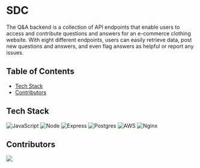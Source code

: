 # SDC
The Q&A backend is a collection of API endpoints that enable users to access and contribute questions and answers for an e-commerce clothing website. With eight different endpoints, users can easily retrieve data, post new questions and answers, and even flag answers as helpful or report any issues.


## Table of Contents
- [Tech Stack](#tech-stack)
- [Contributors](#contributors)


## Tech Stack
![JavaScript](https://img.shields.io/badge/JavaScript-F7DF1E?style=for-the-badge&logo=javascript&logoColor=black)
![Node](https://img.shields.io/badge/-Node-9ACD32?logo=node.js&logoColor=white&style=for-the-badge)
![Express](https://img.shields.io/badge/-Express-DCDCDC?logo=express&logoColor=black&style=for-the-badge)
![Postgres](https://img.shields.io/badge/postgres-%23316192.svg?style=for-the-badge&logo=postgresql&logoColor=white)
![AWS](https://img.shields.io/badge/AWS-%23FF9900.svg?style=for-the-badge&logo=amazon-aws&logoColor=white)
![Nginx](https://img.shields.io/badge/nginx-%23009639.svg?style=for-the-badge&logo=nginx&logoColor=white)


## Contributors

<a href="https://github.com/SDC-Monarch/SDC/graphs/contributors">
  <img src="https://contrib.rocks/image?repo=SDC-Monarch/SDC" />
</a>

